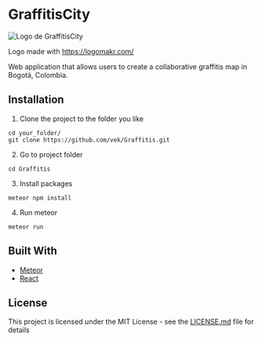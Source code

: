 # GraffitisCity

![Logo de GraffitisCity][imagen1]

[imagen1]: https://raw.githubusercontent.com/vek/Graffitis/master/images/GraffitisCity.png
Logo made with https://logomakr.com/

Web application that allows users to create a collaborative graffitis map in Bogotá, Colombia.

## Installation

1. Clone the project to the folder you like

```
cd your_folder/
git clone https://github.com/vek/Graffitis.git

```
2. Go to project folder
```
cd Graffitis

```
3. Install packages
```
meteor npm install

```
4. Run meteor
```
meteor run

```


## Built With

* [Meteor](https://www.meteor.com/)
* [React](https://reactjs.org/)

## License

This project is licensed under the MIT License - see the [LICENSE.md](LICENSE.md) file for details
